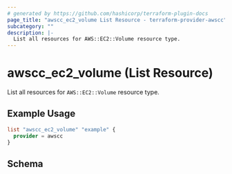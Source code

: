 ```yaml
---
# generated by https://github.com/hashicorp/terraform-plugin-docs
page_title: "awscc_ec2_volume List Resource - terraform-provider-awscc"
subcategory: ""
description: |-
  List all resources for AWS::EC2::Volume resource type.
---
```


# awscc_ec2_volume (List Resource)

List all resources for `AWS::EC2::Volume` resource type.

## Example Usage

```terraform
list "awscc_ec2_volume" "example" {
  provider = awscc
}
```

<!-- schema generated by tfplugindocs -->
## Schema
